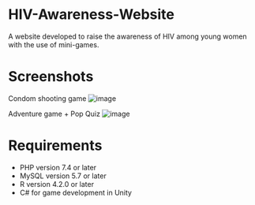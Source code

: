 # HIV-Awareness-Website
A website developed to raise the awareness of HIV among young women with the use of mini-games. 

# Screenshots
Condom shooting game
![image](https://user-images.githubusercontent.com/125180707/218310912-bf1e4083-3777-41b6-aca5-e682ab816f33.png)

Adventure game + Pop Quiz
![image](https://user-images.githubusercontent.com/125180707/218310987-33e52f15-ebdf-467c-9742-75195e69bcf7.png)

# Requirements
- PHP version 7.4 or later
- MySQL version 5.7 or later
- R version 4.2.0 or later 
- C# for game development in Unity
